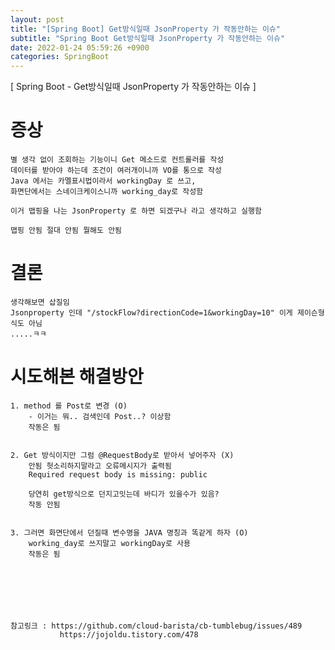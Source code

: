 ```yaml
---
layout: post
title: "[Spring Boot] Get방식일때 JsonProperty 가 작동안하는 이슈"
subtitle: "Spring Boot Get방식일때 JsonProperty 가 작동안하는 이슈"
date: 2022-01-24 05:59:26 +0900
categories: SpringBoot
---
```

[ Spring Boot - Get방식일때 JsonProperty 가 작동안하는 이슈 ]

	
# 증상
	별 생각 없이 조회하는 기능이니 Get 메소드로 컨트롤러를 작성
	데이터를 받아야 하는데 조건이 여러개이니까 VO를 통으로 작성
	Java 에서는 카멜표시법이라서 workingDay 로 쓰고, 
	화면단에서는 스네이크케이스니까 working_day로 작성함

	이거 맵핑을 나는 JsonProperty 로 하면 되겠구나 라고 생각하고 실행함

	맵핑 안됨 절대 안됨 뭘해도 안됨

# 결론

	생각해보면 삽질임
	Jsonproperty 인데 "/stockFlow?directionCode=1&workingDay=10" 이게 제이슨형식도 아님
	.....ㅋㅋ


# 시도해본 해결방안 

	1. method 를 Post로 변경 (O)
		- 이거는 뭐.. 검색인데 Post..? 이상함
		작동은 됨


	2. Get 방식이지만 그럼 @RequestBody로 받아서 넣어주자 (X)
		안됨 헛소리하지말라고 오류메시지가 출력됨
		Required request body is missing: public 

		당연히 get방식으로 던지고잇는데 바디가 있을수가 있음?
		작동 안됨


	3. 그러면 화면단에서 던질때 변수명을 JAVA 명칭과 똑같게 하자 (O)
		working_day로 쓰지말고 workingDay로 사용
		작동은 됨
	






	참고링크 : https://github.com/cloud-barista/cb-tumblebug/issues/489
			   https://jojoldu.tistory.com/478
